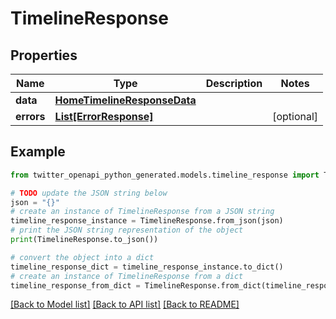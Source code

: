 # TimelineResponse


## Properties

Name | Type | Description | Notes
------------ | ------------- | ------------- | -------------
**data** | [**HomeTimelineResponseData**](HomeTimelineResponseData.md) |  | 
**errors** | [**List[ErrorResponse]**](ErrorResponse.md) |  | [optional] 

## Example

```python
from twitter_openapi_python_generated.models.timeline_response import TimelineResponse

# TODO update the JSON string below
json = "{}"
# create an instance of TimelineResponse from a JSON string
timeline_response_instance = TimelineResponse.from_json(json)
# print the JSON string representation of the object
print(TimelineResponse.to_json())

# convert the object into a dict
timeline_response_dict = timeline_response_instance.to_dict()
# create an instance of TimelineResponse from a dict
timeline_response_from_dict = TimelineResponse.from_dict(timeline_response_dict)
```
[[Back to Model list]](../README.md#documentation-for-models) [[Back to API list]](../README.md#documentation-for-api-endpoints) [[Back to README]](../README.md)


